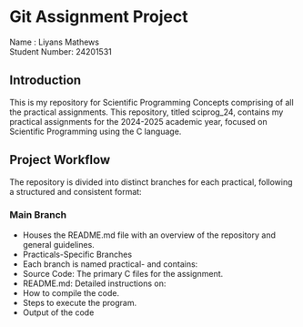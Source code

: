 # Git Assignment Project  

Name : Liyans Mathews<br>
Student Number: 24201531

## Introduction

This is my repository for Scientific Programming Concepts comprising of all the practical assignments. This repository, titled sciprog_24, contains my practical assignments for the 2024-2025 academic year, focused on Scientific Programming using the C language.

## Project Workflow
The repository is divided into distinct branches for each practical, following a structured and consistent format:

### Main Branch

* Houses the README.md file with an overview of the repository and general guidelines.
* Practicals-Specific Branches
* Each branch is named practical-<number> and contains:
* Source Code: The primary C files for the assignment.
* README.md: Detailed instructions on:
* How to compile the code.
* Steps to execute the program.
* Output of the code
